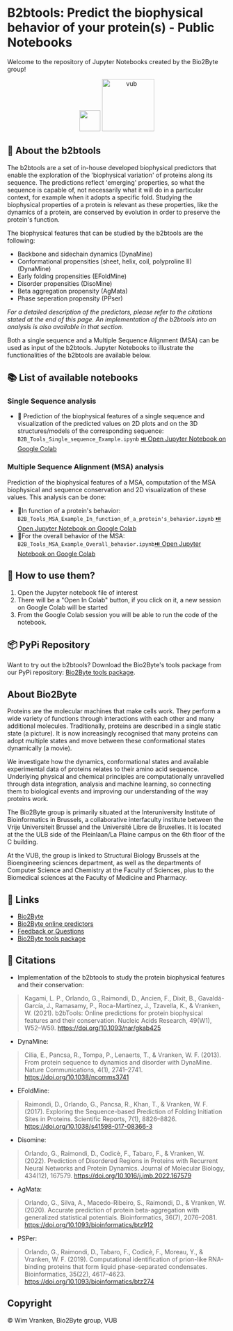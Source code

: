 # B2btools: Predict the biophysical behavior of your protein(s) - Public Notebooks
Welcome to the repository of Jupyter Notebooks created by the Bio2Byte group!

<p align="center">
  <img src="https://pbs.twimg.com/profile_images/1247824923546079232/B9b_Yg7n_400x400.jpg" width="48px"/>
  <img src="https://upload.wikimedia.org/wikipedia/commons/thumb/3/31/Vrije_Universiteit_Brussel_logo.svg/1200px-Vrije_Universiteit_Brussel_logo.svg.png" alt="vub" width="120px"/>
</p>

## :wrench: About the b2btools
The b2btools are a set of in-house developed biophysical predictors that enable the exploration of the 'biophysical variation' of proteins along its sequence. The predictions reflect 'emerging' properties, so what the sequence is capable of, not necessarily what it will do in a particular context, for example when it adopts a specific fold. Studying the biophysical properties of a protein is relevant as these properties, like the dynamics of a protein, are conserved by evolution in order to preserve the protein's function.

The biophysical features that can be studied by the b2btools are the following:
- Backbone and sidechain dynamics (DynaMine)
- Conformational propensities (sheet, helix, coil, polyproline II) (DynaMine)
- Early folding propensities (EFoldMine)
- Disorder propensities (DisoMine)
- Beta aggregation propensity (AgMata)
- Phase seperation propensity (PPser)

*For a detailed description of the predictors, please refer to the citations stated at the end of this page. An implementation of the b2btools into an analysis is also available in that section.*

Both a single sequence and a Multiple Sequence Alignment (MSA) can be used as input of the b2btools. Jupyter Notebooks to illustrate the functionalities of the b2btools are available below.

## 📚 List of available notebooks

### Single Sequence analysis

- 📓 Prediction of the biophysical features of a single sequence and visualization of the predicted values on 2D plots and on the 3D structures/models of the corresponding sequence: `B2B_Tools_Single_sequence_Example.ipynb` [⏯️ Open Jupyter Notebook on Google Colab](https://colab.research.google.com/github/Bio2Byte/public_notebooks/blob/main/B2B_Tools_Single_sequence_Example.ipynb)

### Multiple Sequence Alignment (MSA) analysis
Prediction of the biophysical features of a MSA, computation of the MSA biophysical and sequence conservation and 2D visualization of these values. This analysis can be done:

- 📓In function of a protein's behavior: `B2B_Tools_MSA_Example_In_function_of_a_protein's_behavior.ipynb` [⏯️ Open Jupyter Notebook on Google Colab](https://colab.research.google.com/github/Bio2Byte/public_notebooks/blob/main/B2B_Tools_MSA_Example_In_function_of_a_protein's_behavior.ipynb)
- 📓For the overall behavior of the MSA: `B2B_Tools_MSA_Example_Overall_behavior.ipynb`[⏯️ Open Jupyter Notebook on Google Colab](https://colab.research.google.com/github/Bio2Byte/public_notebooks/blob/main/B2B_Tools_MSA_Example_Overall_behavior.ipynb)

## 📃 How to use them?
1. Open the Jupyter notebook file of interest
2. There will be a "Open In Colab" button, if you click on it, a new session on Google Colab will be started
3. From the Google Colab session you will be able to run the code of the notebook.

## :package: PyPi Repository

Want to try out the b2btools? Download the Bio2Byte's tools package from our PyPi repository: [Bio2Byte tools package](https://pypi.org/project/b2bTools/).

## About Bio2Byte

Proteins are the molecular machines that make cells work. They perform a wide variety of functions through interactions with each other and many additional molecules. Traditionally, proteins are described in a single static state (a picture). It is now increasingly recognised that many proteins can adopt multiple states and move between these conformational states dynamically (a movie).

We investigate how the dynamics, conformational states and available experimental data of proteins relates to their amino acid sequence. Underlying physical and chemical principles are computationally unravelled through data integration, analysis and machine learning, so connecting them to biological events and improving our understanding of the way proteins work.

The Bio2Byte group is primarily situated at the Interuniversity Institute of Bioinformatics in Brussels, a collaborative interfaculty institute between the Vrije Universiteit Brussel and the Université Libre de Bruxelles. It is located at the the ULB side of the Pleinlaan/La Plaine campus on the 6th floor of the C building.

At the VUB, the group is linked to Structural Biology Brussels at the Bioengineering sciences department, as well as the departments of Computer Science and Chemistry at the Faculty of Sciences, plus to the Biomedical sciences at the Faculty of Medicine and Pharmacy.

## 🔗 Links

- [Bio2Byte](https://bio2byte.be)
- [Bio2Byte online predictors](https://bio2byte.be/b2btools)
- [Feedback or Questions](https://www.bio2byte.be/b2btools/feedback)
- [Bio2Byte tools package](https://pypi.org/project/b2bTools/)

## :book: Citations

- Implementation of the b2btools to study the protein biophysical features and their conservation:
> Kagami, L. P., Orlando, G., Raimondi, D., Ancien, F., Dixit, B., Gavaldá-García, J., Ramasamy, P., Roca-Martínez, J., Tzavella, K., & Vranken, W. (2021). b2bTools: Online predictions for protein biophysical features and their conservation. Nucleic Acids Research, 49(W1), W52–W59. https://doi.org/10.1093/nar/gkab425

- DynaMine:
> Cilia, E., Pancsa, R., Tompa, P., Lenaerts, T., & Vranken, W. F. (2013). From protein sequence to dynamics and disorder with DynaMine. Nature Communications, 4(1), 2741–2741. https://doi.org/10.1038/ncomms3741

- EFoldMine:
> Raimondi, D., Orlando, G., Pancsa, R., Khan, T., & Vranken, W. F. (2017). Exploring the Sequence-based Prediction of Folding Initiation Sites in Proteins. Scientific Reports, 7(1), 8826–8826. https://doi.org/10.1038/s41598-017-08366-3

- Disomine:
> Orlando, G., Raimondi, D., Codicè, F., Tabaro, F., & Vranken, W. (2022). Prediction of Disordered Regions in Proteins with Recurrent Neural Networks and Protein Dynamics. Journal of Molecular Biology, 434(12), 167579. https://doi.org/10.1016/j.jmb.2022.167579

- AgMata:
> Orlando, G., Silva, A., Macedo-Ribeiro, S., Raimondi, D., & Vranken, W. (2020). Accurate prediction of protein beta-aggregation with generalized statistical potentials. Bioinformatics, 36(7), 2076–2081. https://doi.org/10.1093/bioinformatics/btz912

- PSPer:
> Orlando, G., Raimondi, D., Tabaro, F., Codicè, F., Moreau, Y., & Vranken, W. F. (2019). Computational identification of prion-like RNA-binding proteins that form liquid phase-separated condensates. Bioinformatics, 35(22), 4617–4623. https://doi.org/10.1093/bioinformatics/btz274

## Copyright

© Wim Vranken, Bio2Byte group, VUB
